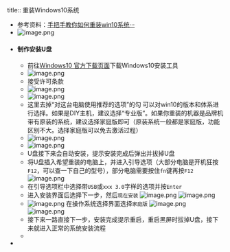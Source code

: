 title:: 重装Windows10系统

- 参考资料：[手把手教你如何重装win10系统···](https://zhuanlan.zhihu.com/p/108156241)
- ![image.png](../assets/image_1661407179371_0.png)
- #### 制作安装U盘
	- 前往[Windows10 官方下载页面](https://www.microsoft.com/zh-cn/software-download/windows10)下载Windows10安装工具
	- ![image.png](../assets/image_1661407337863_0.png)
	- 接受许可条款
	- ![image.png](../assets/image_1661407398762_0.png)
	- ![image.png](../assets/image_1661407437775_0.png)
	- 这里去掉“对这台电脑使用推荐的选项”的勾 可以对win10的版本和体系进行选择。如果是DIY主机，建议选择“专业版”。如果你重装的机器是品牌机带有原装的系统，建议选择家庭版即可（原装系统一般都是家庭版，功能区别不大。选择家庭版可以免去激活过程）
	- ![image.png](../assets/image_1661407455543_0.png)
	- ![image.png](../assets/image_1661407468130_0.png)
	- U盘接下来会自动安装，提示安装完成后弹出并拔掉U盘
	- 将U盘插入希望重装的电脑上，并进入引导选项（大部分电脑是开机狂按`F12`，可以查一下自己的型号），部分电脑需要按住`fn`键再按`F12`
	  ![image.png](../assets/image_1661407601153_0.png)
	- 在引导选项栏中选择带`USB`或`xxx 3.0`字样的选项并按`Enter`
	- 进入安装界面后选择下一步，然后`现在安装`
	  ![image.png](../assets/image_1661407816029_0.png)
	  ![image.png](../assets/image_1661407822418_0.png)
	- ![image.png](../assets/image_1661407834266_0.png)
	  在操作系统选择界面选择`家庭版`
	  ![image.png](../assets/image_1661407885348_0.png)
	  ![image.png](../assets/image_1661407899923_0.png)
	- 接下来一路直接下一步，安装完成提示重启，重启黑屏时拔掉U盘，接下来就进入正常的系统安装流程
	-
-
